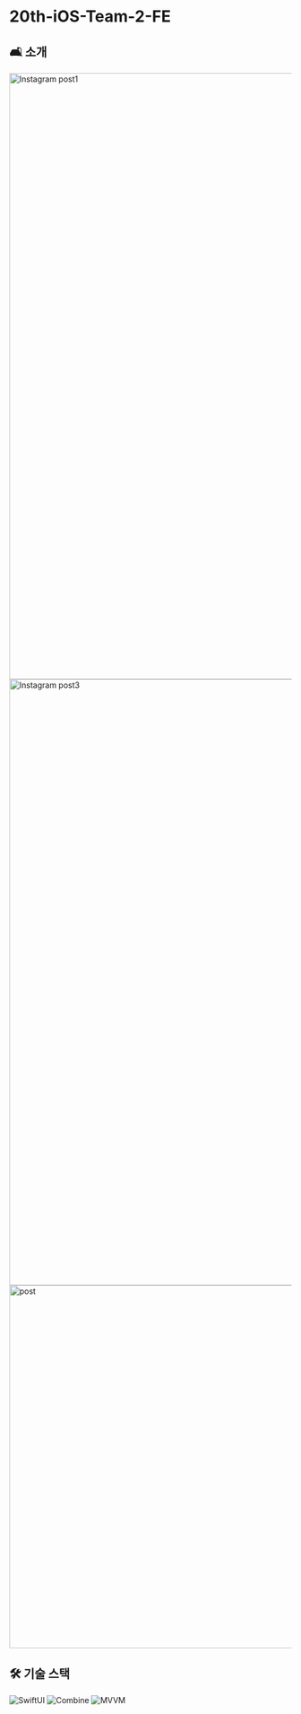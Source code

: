 # 20th-iOS-Team-2-FE

## 🛋 소개
<img width="1080" alt="Instagram post1" src="https://user-images.githubusercontent.com/48436020/190422871-afdc3319-1d97-4b43-a8b5-fbc1426dfa87.png">
<img width="1080" alt="Instagram post3" src="https://user-images.githubusercontent.com/48436020/190422882-e5c37161-f2a9-4fd9-a85f-7ac9a2cd617b.png">
<img width="647" alt="post" src="https://user-images.githubusercontent.com/48436020/190422635-035d5f11-704e-4910-90b2-164bceb970ac.png">

## 🛠 기술 스택

![SwiftUI](https://img.shields.io/badge/swiftUI-v3.0.0-blue?logo=swift&logoColor=blue) ![Combine](https://img.shields.io/badge/Combine-grey) ![MVVM](https://img.shields.io/badge/MVVM-black)